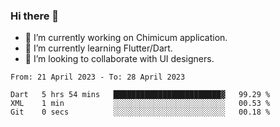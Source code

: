 ### Hi there 👋

<!--
**devcat37/devcat37** is a ✨ _special_ ✨ repository because its `README.md` (this file) appears on your GitHub profile.-->


- 🔭 I’m currently working on Chimicum application.
- 🌱 I’m currently learning Flutter/Dart.
- 👯 I’m looking to collaborate with UI designers.
<!-- - 🤔 I’m looking for help with ... -->

<!--START_SECTION:waka-->

```text
From: 21 April 2023 - To: 28 April 2023

Dart   5 hrs 54 mins   ████████████████████████▓   99.29 %
XML    1 min           ░░░░░░░░░░░░░░░░░░░░░░░░░   00.53 %
Git    0 secs          ░░░░░░░░░░░░░░░░░░░░░░░░░   00.18 %
```

<!--END_SECTION:waka-->
